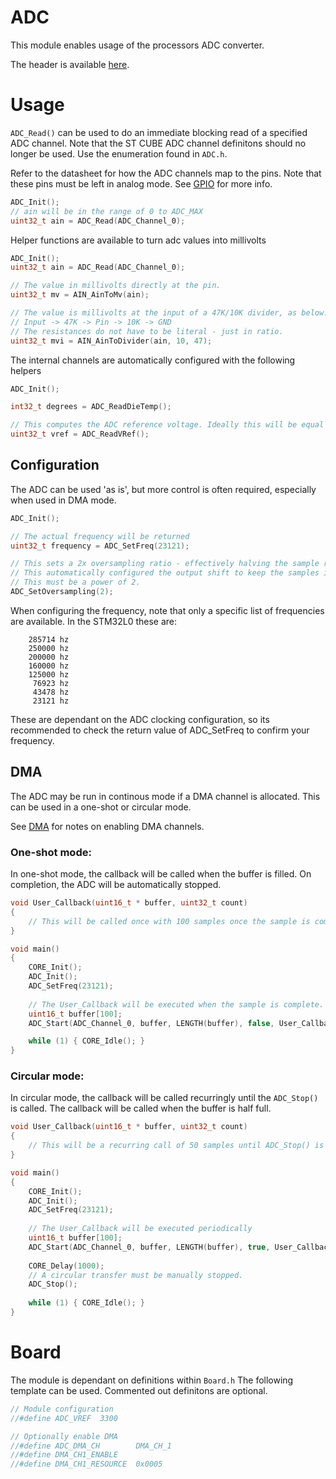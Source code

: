 # ADC
This module enables usage of the processors ADC converter.

The header is available [here](../Lib/ADC.h).

# Usage

`ADC_Read()` can be used to do an immediate blocking read of a specified ADC channel.
Note that the ST CUBE ADC channel definitons should no longer be used. Use the enumeration found in `ADC.h`.

Refer to the datasheet for how the ADC channels map to the pins. Note that these pins must be left in analog mode. See [GPIO](GPIO.md) for more info.

```C
ADC_Init();
// ain will be in the range of 0 to ADC_MAX
uint32_t ain = ADC_Read(ADC_Channel_0);
```

Helper functions are available to turn adc values into millivolts
```C
ADC_Init();
uint32_t ain = ADC_Read(ADC_Channel_0);

// The value in millivolts directly at the pin.
uint32_t mv = AIN_AinToMv(ain);

// The value is millivolts at the input of a 47K/10K divider, as below:
// Input -> 47K -> Pin -> 10K -> GND
// The resistances do not have to be literal - just in ratio.
uint32_t mvi = AIN_AinToDivider(ain, 10, 47);
```

The internal channels are automatically configured with the following helpers
```C
ADC_Init();

int32_t degrees = ADC_ReadDieTemp();

// This computes the ADC reference voltage. Ideally this will be equal to ADC_VREF
uint32_t vref = ADC_ReadVRef();
```

## Configuration

The ADC can be used 'as is', but more control is often required, especially when used in DMA mode.

```C
ADC_Init();

// The actual frequency will be returned
uint32_t frequency = ADC_SetFreq(23121);

// This sets a 2x oversampling ratio - effectively halving the sample rate.
// This automatically configured the output shift to keep the samples in the 12 bit range.
// This must be a power of 2.
ADC_SetOversampling(2);
```

When configuring the frequency, note that only a specific list of frequencies are available. In the STM32L0 these are:
```  
	285714 hz
	250000 hz
	200000 hz
	160000 hz
	125000 hz
	 76923 hz
	 43478 hz
	 23121 hz
```

These are dependant on the ADC clocking configuration, so its recommended to check the return value of ADC_SetFreq to confirm your frequency.

## DMA

The ADC may be run in continous mode if a DMA channel is allocated. This can be used in a one-shot or circular mode.

See [DMA](DMA.md) for notes on enabling DMA channels.

### **One-shot mode**:

In one-shot mode, the callback will be called when the buffer is filled. On completion, the ADC will be automatically stopped.

```C
void User_Callback(uint16_t * buffer, uint32_t count)
{
    // This will be called once with 100 samples once the sample is complete.
}

void main()
{
    CORE_Init();
    ADC_Init();
    ADC_SetFreq(23121);
    
    // The User_Callback will be executed when the sample is complete.
    uint16_t buffer[100];
    ADC_Start(ADC_Channel_0, buffer, LENGTH(buffer), false, User_Callback);

    while (1) { CORE_Idle(); }
}
```

### **Circular mode**:

In circular mode, the callback will be called recurringly until the `ADC_Stop()` is called. The callback will be called when the buffer is half full.

```C
void User_Callback(uint16_t * buffer, uint32_t count)
{
    // This will be a recurring call of 50 samples until ADC_Stop() is called.
}

void main()
{
    CORE_Init();
    ADC_Init();
    ADC_SetFreq(23121);
    
    // The User_Callback will be executed periodically
    uint16_t buffer[100];
    ADC_Start(ADC_Channel_0, buffer, LENGTH(buffer), true, User_Callback);
    
    CORE_Delay(1000);
    // A circular transfer must be manually stopped.
    ADC_Stop();
    
    while (1) { CORE_Idle(); }
}
```

# Board

The module is dependant on  definitions within `Board.h`
The following template can be used.
Commented out definitons are optional.

```C
// Module configuration
//#define ADC_VREF	3300

// Optionally enable DMA
//#define ADC_DMA_CH        DMA_CH_1
//#define DMA_CH1_ENABLE
//#define DMA_CH1_RESOURCE  0x0005
```
